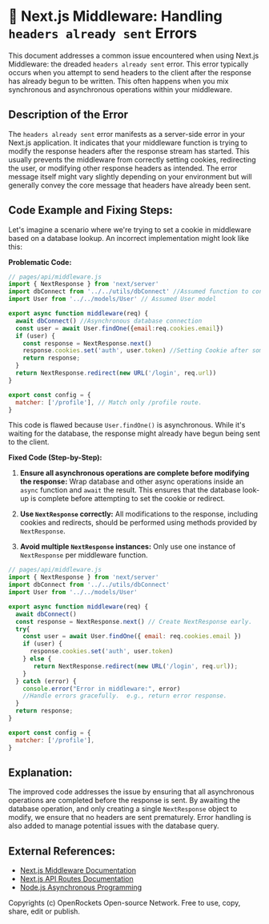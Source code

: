 # 🐞 Next.js Middleware: Handling `headers already sent` Errors


This document addresses a common issue encountered when using Next.js Middleware: the dreaded `headers already sent` error. This error typically occurs when you attempt to send headers to the client after the response has already begun to be written.  This often happens when you mix synchronous and asynchronous operations within your middleware.


## Description of the Error

The `headers already sent` error manifests as a server-side error in your Next.js application.  It indicates that your middleware function is trying to modify the response headers after the response stream has started.  This usually prevents the middleware from correctly setting cookies, redirecting the user, or modifying other response headers as intended.  The error message itself might vary slightly depending on your environment but will generally convey the core message that headers have already been sent.


## Code Example and Fixing Steps:

Let's imagine a scenario where we're trying to set a cookie in middleware based on a database lookup.  An incorrect implementation might look like this:


**Problematic Code:**

```javascript
// pages/api/middleware.js
import { NextResponse } from 'next/server'
import dbConnect from '../../utils/dbConnect' //Assumed function to connect to DB.
import User from '../../models/User' // Assumed User model

export async function middleware(req) {
  await dbConnect() //Asynchronous database connection 
  const user = await User.findOne({email:req.cookies.email})
  if (user) {
    const response = NextResponse.next()
    response.cookies.set('auth', user.token) //Setting Cookie after some asynchronous operation
    return response;
  }
  return NextResponse.redirect(new URL('/login', req.url))
}

export const config = {
  matcher: ['/profile'], // Match only /profile route.
}

```

This code is flawed because `User.findOne()` is asynchronous.  While it's waiting for the database, the response might already have begun being sent to the client.


**Fixed Code (Step-by-Step):**

1. **Ensure all asynchronous operations are complete before modifying the response:** Wrap database and other async operations inside an `async` function and `await` the result.  This ensures that the database look-up is complete before attempting to set the cookie or redirect.

2. **Use `NextResponse` correctly:** All modifications to the response, including cookies and redirects, should be performed using methods provided by `NextResponse`.

3. **Avoid multiple `NextResponse` instances:**  Only use one instance of `NextResponse` per middleware function.

```javascript
// pages/api/middleware.js
import { NextResponse } from 'next/server'
import dbConnect from '../../utils/dbConnect'
import User from '../../models/User'

export async function middleware(req) {
  await dbConnect()
  const response = NextResponse.next() // Create NextResponse early.
  try{
    const user = await User.findOne({ email: req.cookies.email })
    if (user) {
      response.cookies.set('auth', user.token) 
    } else {
       return NextResponse.redirect(new URL('/login', req.url));
    }
  } catch (error) {
    console.error("Error in middleware:", error)
    //Handle errors gracefully.  e.g., return error response.
  }
  return response; 
}

export const config = {
  matcher: ['/profile'],
}
```


## Explanation:

The improved code addresses the issue by ensuring that all asynchronous operations are completed before the response is sent. By awaiting the database operation, and only creating a single `NextResponse` object to modify, we ensure that no headers are sent prematurely.  Error handling is also added to manage potential issues with the database query.


## External References:

* [Next.js Middleware Documentation](https://nextjs.org/docs/app/building-your-application/routing/middleware)
* [Next.js API Routes Documentation](https://nextjs.org/docs/api-routes/introduction)
* [Node.js Asynchronous Programming](https://nodejs.org/en/docs/guides/anatomy-of-an-http-transaction/)


Copyrights (c) OpenRockets Open-source Network. Free to use, copy, share, edit or publish.

